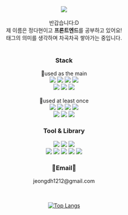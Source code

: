 
<div align="center">
<img src="https://capsule-render.vercel.app/api?type=waving&color=timeGradient&height=150"/>
<!-- <img src="https://readme-typing-svg.demolab.com?font=Nanum+Pen+Script&size=50&pause=1000&color=6C97F7&center=true&vCenter=true&width=700&height=60&lines=Welcome+to+Dahyun's+GitHub!%F0%9F%91%8B"/> -->
</div>

<br/>
<div align="center">
반갑습니다:D <br/>
제 이름은 정다현이고 <b>프론트엔드</b>를 공부하고 있어요! <br/>
태그의 의미를 생각하며 차곡차곡 쌓아가는 중입니다.
</div>
<br/>

<div align="center">  
<h3>Stack</h3>
<span></span>📌used as the main</span>
  <br/>
    <img src="https://img.shields.io/badge/React-61DAFB?style=for-the-badge&logo=React&logoColor=white"> 
    <img src="https://img.shields.io/badge/redux-764ABC?style=for-the-badge&logo=redux&logoColor=white" />
    <img src="https://img.shields.io/badge/typescrip-3178C6?style=for-the-badge&logo=typescript&logoColor=white" />
    <img src="https://img.shields.io/badge/styledcomponents-DB7093?style=for-the-badge&logo=styledcomponents&logoColor=white" />
  
   <br/>

   <img src="https://img.shields.io/badge/HTML5-E34F26?style=for-the-badge&logo=HTML5&logoColor=white">
   <img src="https://img.shields.io/badge/CSS3-1572B6?style=for-the-badge&logo=CSS3&logoColor=white"> 
   <img src="https://img.shields.io/badge/JavaScript-F7DF1E?style=for-the-badge&logo=JavaScript&logoColor=white"> 
    
<br/>
<br/>
<span>📌used at least once</span>
   <br/>
   <img src="https://img.shields.io/badge/python-3776AB?style=for-the-badge&logo=python&logoColor=white" /> 
   <img src="https://img.shields.io/badge/oracle-F80000?style=for-the-badge&logo=oracle&logoColor=white" /> 
   <img src="https://img.shields.io/badge/Amazon AWS-FF9900?style=for-the-badge&logo=amazonwebservices&logoColor=white" /> 
     
  <img src="https://img.shields.io/badge/firebase-FFCA28?style=for-the-badge&logo=firebase&logoColor=white" />
  
  <br/>
  <img src="https://img.shields.io/badge/Node.js-339933?style=for-the-badge&logo=Node.js&logoColor=white">
  <img src="https://img.shields.io/badge/express-000000?style=for-the-badge&logo=express&logoColor=white" />
  <img src="https://img.shields.io/badge/mongodb-47A248?style=for-the-badge&logo=mongodb&logoColor=white" />   
  
    
 
  <br/>
  <div align=center>
    <h3>Tool & Library</h3>
    <img src="https://img.shields.io/badge/Photoshop-31A8FF?style=for-the-badge&logo=adobephotoshop&logoColor=white"> 
    <img src="https://img.shields.io/badge/Illustration-FF9A00?style=for-the-badge&logo=adobeillustrator&logoColor=white">
    <img src="https://img.shields.io/badge/Bootstrap-7952B3?style=for-the-badge&logo=Bootstrap&logoColor=white" /> <br/ >
    <img src="https://img.shields.io/badge/git-F05032?style=for-the-badge&logo=git&logoColor=white"> 
    <img src="https://img.shields.io/badge/github-181717?style=for-the-badge&logo=github&logoColor=white"> 
    <img src="https://img.shields.io/badge/figma-F24E1E?style=for-the-badge&logo=figma&logoColor=white" />
    <img src="https://img.shields.io/badge/slack-4A154B?style=for-the-badge&logo=slack&logoColor=white" />
    <img src="https://img.shields.io/badge/Notion-000000?style=for-the-badge&logo=Notion&logoColor=white" />
  
<br/>

<div align="center">
<h3>📧Email📧</h3>
<span>jeongdh1212@gmail.com</span>
</div>

<br/>
<br/>


[![Top Langs](https://github-readme-stats.vercel.app/api/top-langs/?username=dahyunJJ&hide=jupyter%20Notebook&layout=compact)](https://github.com/dahyunJJ/github-readme-stats)
</div>
